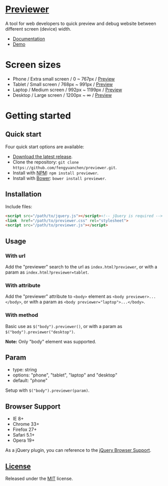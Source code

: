 # [Previewer](http://fengyuanchen.github.io/previewer)

A tool for web developers to quick preview and debug website between different screen (device) width.

- [Documentation](http://fengyuanchen.github.io/previewer)
- [Demo](http://fengyuanchen.github.io/previewer?previewer)


# Screen sizes

- Phone / Extra small screen / 0 ~ 767px / [Preview](http://fengyuanchen.github.io/previewer?previewer=phone)
- Tablet / Small screen / 768px ~ 991px / [Preview](http://fengyuanchen.github.io/previewer?previewer=tablet)
- Laptop / Medium screen / 992px ~ 1199px / [Preview](http://fengyuanchen.github.io/previewer?previewer=laptop)
- Desktop / Large screen  / 1200px ~ ∞ / [Preview](http://fengyuanchen.github.io/previewer?previewer=desktop)


# Getting started

## Quick start

Four quick start options are available:

- [Download the latest release](https://github.com/fengyuanchen/previewer/zipball/master).
- Clone the repository: `git clone https://github.com/fengyuanchen/previewer.git`.
- Install with [NPM](http://npmjs.org): `npm install previewer`.
- Install with [Bower](http://bower.io): `bower install previewer`.


## Installation

Include files:

```html
<script src="/path/to/jquery.js"></script><!-- jQuery is required -->
<link  href="/path/to/previewer.css" rel="stylesheet">
<script src="/path/to/previewer.js"></script>
```


## Usage

### With url

Add the "previewer" search to the url as `index.html?previewer`, or with a param as `index.html?previewer=tablet`.

### With attribute

Add the "previewer" attribute to `<body>` element as `<body previewer>...</body>`, or with a param as `<body previewer="laptop">...</body>`.

### With method

Basic use as `$("body").previewer()`, or with a param as `$("body").previewer("desktop")`.

**Note:** Only "body" element was supported.


## Param

- type: string
- options: "phone", "tablet", "laptop" and "desktop"
- default: "phone"

Setup with `$("body").previewer(param)`.


## Browser Support

- IE 8+
- Chrome 33+
- Firefox 27+
- Safari 5.1+
- Opera 19+

As a jQuery plugin, you can reference to the [jQuery Browser Support](http://jquery.com/browser-support/).


## [License](https://github.com/fengyuanchen/previewer/blob/master/LICENSE)

Released under the [MIT](http://opensource.org/licenses/mit-license.html) license.
